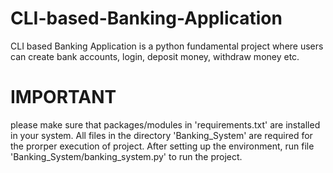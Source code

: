 # CLI-based-Banking-Application
CLI based Banking Application is a python fundamental project where users can create bank accounts, login, deposit money, withdraw money etc.

# IMPORTANT
please make sure that packages/modules in 'requirements.txt' are installed in your system. All files in the directory 'Banking_System' are required for the prorper execution of project. After setting up the environment, run file 'Banking_System/banking_system.py' to run the project.
